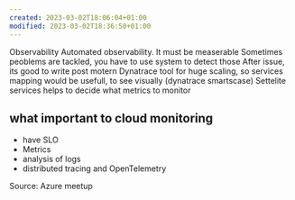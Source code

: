 ```yaml
---
created: 2023-03-02T18:06:04+01:00
modified: 2023-03-02T18:36:50+01:00
---
```


Observability
Automated observability. It must be measerable
Sometimes peoblems are tackled, you have to use system to detect those
After issue, its good to write post motern
Dynatrace tool for huge scaling, so services mapping would be usefull, to see visually (dynatrace smartscase) 
Settelite services helps to decide what metrics to monitor
## what important to cloud monitoring
* have SLO
* Metrics
* analysis of logs
* distributed tracing and OpenTelemetry

Source: Azure meetup
